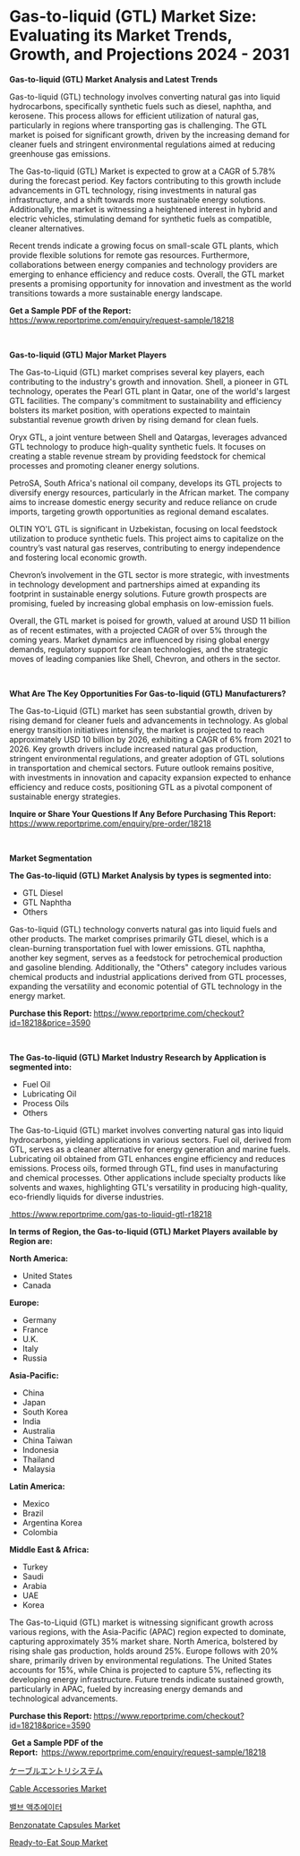 <p><h1>Gas-to-liquid (GTL) Market Size: Evaluating its Market Trends, Growth, and Projections 2024 - 2031</h1></p><p><strong>Gas-to-liquid (GTL) Market Analysis and Latest Trends</strong></p>
<p><p>Gas-to-liquid (GTL) technology involves converting natural gas into liquid hydrocarbons, specifically synthetic fuels such as diesel, naphtha, and kerosene. This process allows for efficient utilization of natural gas, particularly in regions where transporting gas is challenging. The GTL market is poised for significant growth, driven by the increasing demand for cleaner fuels and stringent environmental regulations aimed at reducing greenhouse gas emissions.</p><p>The Gas-to-liquid (GTL) Market is expected to grow at a CAGR of 5.78% during the forecast period. Key factors contributing to this growth include advancements in GTL technology, rising investments in natural gas infrastructure, and a shift towards more sustainable energy solutions. Additionally, the market is witnessing a heightened interest in hybrid and electric vehicles, stimulating demand for synthetic fuels as compatible, cleaner alternatives.</p><p>Recent trends indicate a growing focus on small-scale GTL plants, which provide flexible solutions for remote gas resources. Furthermore, collaborations between energy companies and technology providers are emerging to enhance efficiency and reduce costs. Overall, the GTL market presents a promising opportunity for innovation and investment as the world transitions towards a more sustainable energy landscape.</p></p>
<p><strong>Get a Sample PDF of the Report:&nbsp;</strong> <a href="https://www.reportprime.com/enquiry/request-sample/18218?utm_campaign=123&utm_medium=2&utm_source=Github&utm_content=ia&utm_term=21112024&utm_id=gas-to-liquid-gtl">https://www.reportprime.com/enquiry/request-sample/18218</a></p>
<p>&nbsp;</p>
<p><strong>Gas-to-liquid (GTL) Major Market Players</strong></p>
<p><p>The Gas-to-Liquid (GTL) market comprises several key players, each contributing to the industry's growth and innovation. Shell, a pioneer in GTL technology, operates the Pearl GTL plant in Qatar, one of the world's largest GTL facilities. The company's commitment to sustainability and efficiency bolsters its market position, with operations expected to maintain substantial revenue growth driven by rising demand for clean fuels.</p><p>Oryx GTL, a joint venture between Shell and Qatargas, leverages advanced GTL technology to produce high-quality synthetic fuels. It focuses on creating a stable revenue stream by providing feedstock for chemical processes and promoting cleaner energy solutions.</p><p>PetroSA, South Africa's national oil company, develops its GTL projects to diversify energy resources, particularly in the African market. The company aims to increase domestic energy security and reduce reliance on crude imports, targeting growth opportunities as regional demand escalates.</p><p>OLTIN YO'L GTL is significant in Uzbekistan, focusing on local feedstock utilization to produce synthetic fuels. This project aims to capitalize on the country’s vast natural gas reserves, contributing to energy independence and fostering local economic growth.</p><p>Chevron’s involvement in the GTL sector is more strategic, with investments in technology development and partnerships aimed at expanding its footprint in sustainable energy solutions. Future growth prospects are promising, fueled by increasing global emphasis on low-emission fuels.</p><p>Overall, the GTL market is poised for growth, valued at around USD 11 billion as of recent estimates, with a projected CAGR of over 5% through the coming years. Market dynamics are influenced by rising global energy demands, regulatory support for clean technologies, and the strategic moves of leading companies like Shell, Chevron, and others in the sector.</p></p>
<p>&nbsp;</p>
<p><strong>What Are The Key Opportunities For Gas-to-liquid (GTL) Manufacturers?</strong></p>
<p><p>The Gas-to-Liquid (GTL) market has seen substantial growth, driven by rising demand for cleaner fuels and advancements in technology. As global energy transition initiatives intensify, the market is projected to reach approximately USD 10 billion by 2026, exhibiting a CAGR of 6% from 2021 to 2026. Key growth drivers include increased natural gas production, stringent environmental regulations, and greater adoption of GTL solutions in transportation and chemical sectors. Future outlook remains positive, with investments in innovation and capacity expansion expected to enhance efficiency and reduce costs, positioning GTL as a pivotal component of sustainable energy strategies.</p></p>
<p><strong>Inquire or Share Your Questions If Any Before Purchasing This Report:</strong> <a href="https://www.reportprime.com/enquiry/pre-order/18218?utm_campaign=123&utm_medium=2&utm_source=Github&utm_content=ia&utm_term=21112024&utm_id=gas-to-liquid-gtl">https://www.reportprime.com/enquiry/pre-order/18218</a></p>
<p>&nbsp;</p>
<p><strong>Market Segmentation</strong></p>
<p><strong>The Gas-to-liquid (GTL) Market Analysis by types is segmented into:</strong></p>
<p><ul><li>GTL Diesel</li><li>GTL Naphtha</li><li>Others</li></ul></p>
<p><p>Gas-to-liquid (GTL) technology converts natural gas into liquid fuels and other products. The market comprises primarily GTL diesel, which is a clean-burning transportation fuel with lower emissions. GTL naphtha, another key segment, serves as a feedstock for petrochemical production and gasoline blending. Additionally, the "Others" category includes various chemical products and industrial applications derived from GTL processes, expanding the versatility and economic potential of GTL technology in the energy market.</p></p>
<p><strong>Purchase this Report:&nbsp;</strong><a href="https://www.reportprime.com/checkout?id=18218&price=3590&utm_campaign=123&utm_medium=2&utm_source=Github&utm_content=ia&utm_term=21112024&utm_id=gas-to-liquid-gtl">https://www.reportprime.com/checkout?id=18218&price=3590</a></p>
<p>&nbsp;</p>
<p><strong>The Gas-to-liquid (GTL) Market Industry Research by Application is segmented into:</strong></p>
<p><ul><li>Fuel Oil</li><li>Lubricating Oil</li><li>Process Oils</li><li>Others</li></ul></p>
<p><p>The Gas-to-Liquid (GTL) market involves converting natural gas into liquid hydrocarbons, yielding applications in various sectors. Fuel oil, derived from GTL, serves as a cleaner alternative for energy generation and marine fuels. Lubricating oil obtained from GTL enhances engine efficiency and reduces emissions. Process oils, formed through GTL, find uses in manufacturing and chemical processes. Other applications include specialty products like solvents and waxes, highlighting GTL's versatility in producing high-quality, eco-friendly liquids for diverse industries.</p></p>
<p><a href="https://www.reportprime.com/gas-to-liquid-gtl-r18218?utm_campaign=123&utm_medium=2&utm_source=Github&utm_content=ia&utm_term=21112024&utm_id=gas-to-liquid-gtl">&nbsp;https://www.reportprime.com/gas-to-liquid-gtl-r18218</a></p>
<p><strong>In terms of Region, the Gas-to-liquid (GTL) Market Players available by Region are:</strong></p>
<p>
    <p> <strong> North America: </strong>
        <ul>
            <li>United States</li>
            <li>Canada</li>
        </ul>
        </p> 
    <p> <strong> Europe: </strong>
        <ul>
            <li>Germany</li>
            <li>France</li>
            <li>U.K.</li>
            <li>Italy</li>
            <li>Russia</li>
        </ul>
        </p> 
    <p> <strong> Asia-Pacific: </strong>
        <ul>
            <li>China</li>
            <li>Japan</li>
            <li>South Korea</li>
            <li>India</li>
            <li>Australia</li>
            <li>China Taiwan</li>
            <li>Indonesia</li>
            <li>Thailand</li>
            <li>Malaysia</li>
        </ul>
        </p> 
    <p> <strong> Latin America: </strong>
        <ul>
            <li>Mexico</li>
            <li>Brazil</li>
            <li>Argentina Korea</li>
            <li>Colombia</li>
        </ul>
        </p> 
    <p> <strong> Middle East & Africa: </strong>
        <ul>
            <li>Turkey</li>
            <li>Saudi</li>
            <li>Arabia</li>
            <li>UAE</li>
            <li>Korea</li>
        </ul>
    </p>
    </p>
<p><p>The Gas-to-Liquid (GTL) market is witnessing significant growth across various regions, with the Asia-Pacific (APAC) region expected to dominate, capturing approximately 35% market share. North America, bolstered by rising shale gas production, holds around 25%. Europe follows with 20% share, primarily driven by environmental regulations. The United States accounts for 15%, while China is projected to capture 5%, reflecting its developing energy infrastructure. Future trends indicate sustained growth, particularly in APAC, fueled by increasing energy demands and technological advancements.</p></p>
<p><strong>Purchase this Report: </strong><a href="https://www.reportprime.com/checkout?id=18218&price=3590&utm_campaign=123&utm_medium=2&utm_source=Github&utm_content=ia&utm_term=21112024&utm_id=gas-to-liquid-gtl">https://www.reportprime.com/checkout?id=18218&price=3590</a></p>
<p>&nbsp;<strong>Get a Sample PDF of the Report:&nbsp;&nbsp;</strong><a href="https://www.reportprime.com/enquiry/request-sample/18218?utm_campaign=123&utm_medium=2&utm_source=Github&utm_content=ia&utm_term=21112024&utm_id=gas-to-liquid-gtl">https://www.reportprime.com/enquiry/request-sample/18218</a></p>
<p><strong></strong></p>
<p><p><a href="https://github.com/mohamedbakry57/Market-Research-Report-List-6/blob/main/409062224773.md?utm_campaign=123&utm_medium=2&utm_source=Github&utm_content=ia&utm_term=21112024&utm_id=gas-to-liquid-gtl">ケーブルエントリシステム</a></p><p><a href="https://github.com/vimar16th/Market-Research-Report-List-6/blob/main/cable-accessories-market.md?utm_campaign=123&utm_medium=2&utm_source=Github&utm_content=ia&utm_term=21112024&utm_id=gas-to-liquid-gtl">Cable Accessories Market</a></p><p><a href="https://github.com/laholand/Market-Research-Report-List-6/blob/main/496035924814.md?utm_campaign=123&utm_medium=2&utm_source=Github&utm_content=ia&utm_term=21112024&utm_id=gas-to-liquid-gtl">밸브 액추에이터</a></p><p><a href="https://issuu.com/reportprime-2/docs/benzonatate-capsules-market-size-20_5644d0d1752007?utm_campaign=123&utm_medium=2&utm_source=Github&utm_content=ia&utm_term=21112024&utm_id=gas-to-liquid-gtl">Benzonatate Capsules Market</a></p><p><a href="https://www.linkedin.com/pulse/ready-to-eat-soup-market-trend-shows-promising-future-projected-5zyrf?utm_campaign=123&utm_medium=2&utm_source=Github&utm_content=ia&utm_term=21112024&utm_id=gas-to-liquid-gtl">Ready-to-Eat Soup Market</a></p></p>